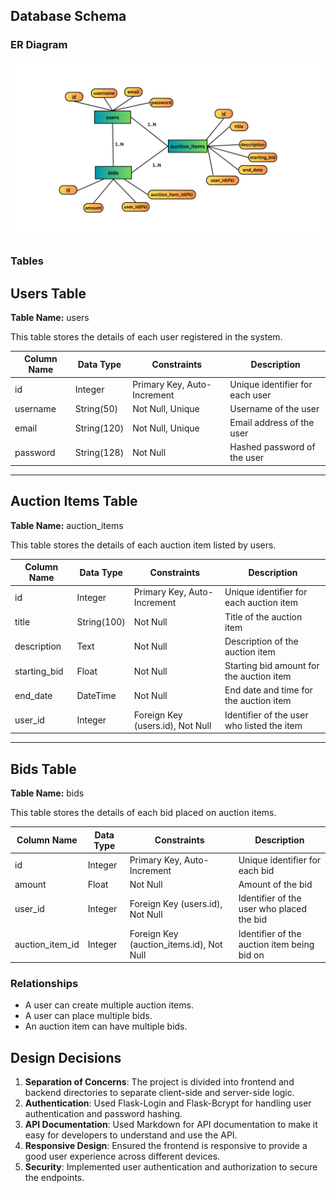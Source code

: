 ## Database Schema

### ER Diagram
![ER Diagram](./er_dia.png)

### Tables

## Users Table
**Table Name:** users

This table stores the details of each user registered in the system.

| Column Name | Data Type       | Constraints                          | Description                              |
|-------------|------------------|-------------------------------------|------------------------------------------|
| id          | Integer          | Primary Key, Auto-Increment         | Unique identifier for each user         |
| username    | String(50)       | Not Null, Unique                    | Username of the user                    |
| email       | String(120)      | Not Null, Unique                    | Email address of the user               |
| password    | String(128)      | Not Null                            | Hashed password of the user             |

---

## Auction Items Table
**Table Name:** auction_items

This table stores the details of each auction item listed by users.

| Column Name      | Data Type       | Constraints                          | Description                                    |
|------------------|------------------|-------------------------------------|------------------------------------------------|
| id               | Integer          | Primary Key, Auto-Increment         | Unique identifier for each auction item       |
| title            | String(100)      | Not Null                            | Title of the auction item                     |
| description      | Text             | Not Null                            | Description of the auction item               |
| starting_bid     | Float            | Not Null                            | Starting bid amount for the auction item      |
| end_date         | DateTime         | Not Null                            | End date and time for the auction item       |
| user_id          | Integer          | Foreign Key (users.id), Not Null   | Identifier of the user who listed the item    |

---

## Bids Table
**Table Name:** bids

This table stores the details of each bid placed on auction items.

| Column Name        | Data Type       | Constraints                          | Description                                      |
|--------------------|------------------|-------------------------------------|--------------------------------------------------|
| id                 | Integer          | Primary Key, Auto-Increment         | Unique identifier for each bid                   |
| amount             | Float            | Not Null                            | Amount of the bid                                |
| user_id            | Integer          | Foreign Key (users.id), Not Null   | Identifier of the user who placed the bid        |
| auction_item_id    | Integer          | Foreign Key (auction_items.id), Not Null | Identifier of the auction item being bid on     |




### Relationships

- A user can create multiple auction items.
- A user can place multiple bids.
- An auction item can have multiple bids.

## Design Decisions

1. **Separation of Concerns**: The project is divided into frontend and backend directories to separate client-side and server-side logic.
2. **Authentication**: Used Flask-Login and Flask-Bcrypt for handling user authentication and password hashing.
3. **API Documentation**: Used Markdown for API documentation to make it easy for developers to understand and use the API.
4. **Responsive Design**: Ensured the frontend is responsive to provide a good user experience across different devices.
5. **Security**: Implemented user authentication and authorization to secure the endpoints.